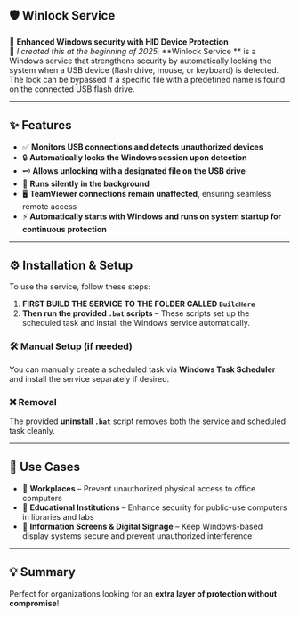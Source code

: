 

## 🛡️ Winlock Service  
🚀 **Enhanced Windows security with HID Device Protection**  
👦 *I created this at the beginning of 2025.*
**Winlock Service ** is a Windows service that strengthens security by automatically locking the system when a USB device (flash drive, mouse, or keyboard) is detected. The lock can be bypassed if a specific file with a predefined name is found on the connected USB flash drive.

---

## ✨ Features

- ✅ **Monitors USB connections and detects unauthorized devices**  
- 🔒 **Automatically locks the Windows session upon detection**  
- 🗝️ **Allows unlocking with a designated file on the USB drive**  
- 👀 **Runs silently in the background**  
- 🖥️ **TeamViewer connections remain unaffected**, ensuring seamless remote access  
- ⚡ **Automatically starts with Windows and runs on system startup for continuous protection**

---

## ⚙️ Installation & Setup

To use the service, follow these steps:

1. **FIRST BUILD THE SERVICE TO THE FOLDER CALLED `BuildHere`**
2. **Then run the provided `.bat` scripts** – These scripts set up the scheduled task and install the Windows service automatically.

### 🛠️ Manual Setup (if needed)

You can manually create a scheduled task via **Windows Task Scheduler** and install the service separately if desired.

### ❌ Removal

The provided **uninstall `.bat`** script removes both the service and scheduled task cleanly.

---

## 🏢 Use Cases

- 🔹 **Workplaces** – Prevent unauthorized physical access to office computers  
- 🔹 **Educational Institutions** – Enhance security for public-use computers in libraries and labs  
- 🔹 **Information Screens & Digital Signage** – Keep Windows-based display systems secure and prevent unauthorized interference

---

## 💡 Summary

Perfect for organizations looking for an **extra layer of protection without compromise**!
